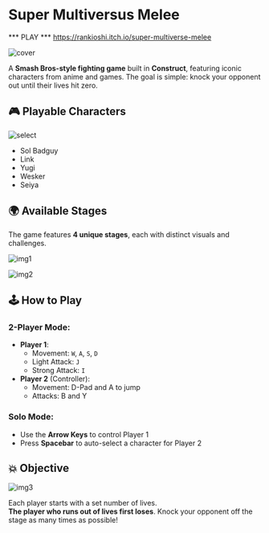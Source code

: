 # Super Multiversus Melee
*** PLAY ***
https://rankioshi.itch.io/super-multiverse-melee

![cover](https://cdn.discordapp.com/attachments/1229834827721605152/1371617294878380042/gameCover.png?ex=6823c9a6&is=68227826&hm=0e011b812f489168957598060152534130089c65f4de5dee3881702aaa3a2bda&)


A **Smash Bros-style fighting game** built in **Construct**, featuring iconic characters from anime and games. The goal is simple: knock your opponent out until their lives hit zero.

## 🎮 Playable Characters

![select](https://cdn.discordapp.com/attachments/1229834827721605152/1371617921373175838/image.png?ex=6823ca3b&is=682278bb&hm=d3c552932d786b0ece8f0e45ce175a88b8892ff1c8d8d2dcfd88ff478aeb9fd3&)

- Sol Badguy  
- Link  
- Yugi  
- Wesker  
- Seiya

## 🌍 Available Stages

The game features **4 unique stages**, each with distinct visuals and challenges.

![img1](https://cdn.discordapp.com/attachments/1229834827721605152/1371618281236070450/image.png?ex=6823ca91&is=68227911&hm=7d9ffb02e744e3bb15e31691b1b7136e6c418da654bf67e904b05dd86d248174&)

![img2](https://cdn.discordapp.com/attachments/1229834827721605152/1371618570039197847/image.png?ex=6823cad6&is=68227956&hm=497fb6a0b3eac822fb322ad1ad844a46249541a399845955b5c1bfc4f68450d5&)

## 🕹️ How to Play

### 2-Player Mode:
- **Player 1**:
  - Movement: `W`, `A`, `S`, `D`
  - Light Attack: `J`
  - Strong Attack: `I`
- **Player 2** (Controller):
  - Movement: D-Pad and A to jump
  - Attacks: B and Y

### Solo Mode:
- Use the **Arrow Keys** to control Player 1
- Press **Spacebar** to auto-select a character for Player 2

## 💥 Objective

![img3](https://cdn.discordapp.com/attachments/1229834827721605152/1371619148026740808/image.png?ex=6823cb60&is=682279e0&hm=6e2a2c153e177a39e214607b7595ae75b6f5d7d788bf0d58c36329b8114b3db7&)

Each player starts with a set number of lives.  
**The player who runs out of lives first loses**. Knock your opponent off the stage as many times as possible!

